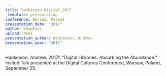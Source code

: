 ```yaml
---
title: hankinson_digital_2017
_template: presentation
conference: Warsaw, Poland
presentation_date: "2017"
author: ehopkins
upload: None
presentation_author: Hankinson, Andrew
presentation_year: "2017"
---
```

Hankinson, Andrew. 2017f. “Digital Libraries: Absorbing the Abundance.” Invited Talk presented at the Digital Cultures Conference, Warsaw, Poland, September 25.
